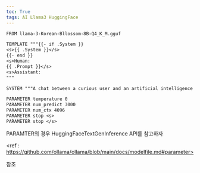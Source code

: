 ```yaml
---
toc: True
tags: AI Llama3 HuggingFace
---
```



```txt
FROM llama-3-Korean-Bllossom-8B-Q4_K_M.gguf

TEMPLATE """{{- if .System }}
<s>{{ .System }}</s>
{{- end }}
<s>Human:
{{ .Prompt }}</s>
<s>Assistant:
"""

SYSTEM """A chat between a curious user and an artificial intelligence assistant. The assistant gives helpful, detailed, and polite answers to the user's questions. 모든 대답은 한국어(Korean)으로 대답해줘."""

PARAMETER temperature 0
PARAMETER num_predict 3000
PARAMETER num_ctx 4096
PARAMETER stop <s>
PARAMETER stop </s>
```

PARAMTER의 경우 HuggingFaceTextGenInference API를 참고하자 

<ref : https://github.com/ollama/ollama/blob/main/docs/modelfile.md#parameter>

참조
